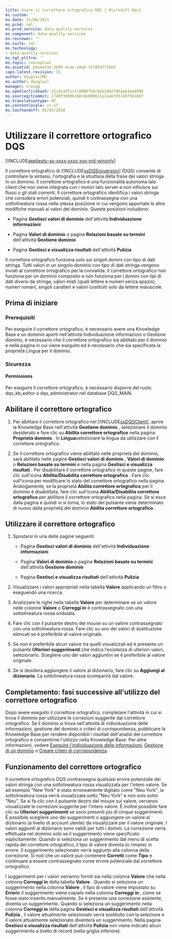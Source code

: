 ```yaml
---
title: Usare il correttore ortografico DQS | Microsoft Docs
ms.custom: ''
ms.date: 11/08/2011
ms.prod: sql
ms.prod_service: data-quality-services
ms.component: data-quality-services
ms.reviewer: ''
ms.suite: sql
ms.technology:
- data-quality-services
ms.tgt_pltfrm: ''
ms.topic: conceptual
ms.assetid: 65e4e53e-2699-4cae-a9e0-fe78547755b5
caps.latest.revision: 15
author: douglaslMS
ms.author: douglasl
manager: craigg
ms.openlocfilehash: 22c4ca9f1c7c0909734c8433d82f06aeb14e4990
ms.sourcegitcommit: 1740f3090b168c0e809611a7aa6fd514075616bf
ms.translationtype: HT
ms.contentlocale: it-IT
ms.lasthandoff: 05/03/2018
---
```

# <a name="use-the-dqs-speller"></a>Utilizzare il correttore ortografico DQS

[!INCLUDE[appliesto-ss-xxxx-xxxx-xxx-md-winonly](../includes/appliesto-ss-xxxx-xxxx-xxx-md-winonly.md)]

  Il correttore ortografico di [!INCLUDE[ssDQSnoversion](../includes/ssdqsnoversion-md.md)] (DQS) consente di controllare la sintassi, l'ortografia e la struttura della frase dei valori stringa in un dominio. Il correttore ortografico è una funzionalità autonoma lato client che non viene integrata con i motori lato server e non influisce sui flussi o gli stati correnti. Il correttore ortografico identifica i valori stringa che considera errori potenziali, quindi li contrassegna con una sottolineatura rossa nella stessa posizione in cui vengono apportate le altre modifiche manuali ai valori del dominio. Queste posizioni includono:  
  
-   Pagina **Gestisci valori di dominio** dell'attività **Individuazione informazioni**  
  
-   Pagina **Valori di dominio** o pagina **Relazioni basate su termini** dell'attività **Gestione dominio**  
  
-   Pagina **Gestisci e visualizza risultati** dell'attività **Pulizia**  
  
 Il correttore ortografico funziona solo sui singoli domini con tipo di dati stringa. Tutti valori in un singolo dominio con tipo di dati stringa vengono inviati al correttore ortografico per la convalida. Il correttore ortografico non funziona per un dominio composito e non funziona per i domini con tipi di dati diversi da stringa, valori misti (quali lettere e numeri senza spazio), numeri romani, singoli caratteri e valori costituiti solo da lettere maiuscole.  
  
##  <a name="BeforeYouBegin"></a> Prima di iniziare  
  
###  <a name="Prerequisites"></a> Prerequisiti  
 Per eseguire il correttore ortografico, è necessario avere una Knowledge Base e un dominio aperti nell'attività Individuazione informazioni o Gestione dominio, è necessario che il correttore ortografico sia abilitato per il dominio e nella pagina in cui viene eseguito ed è necessario che sia specificata la proprietà Lingua per il dominio.  
  
###  <a name="Security"></a> Sicurezza  
  
####  <a name="Permissions"></a> Permissions  
 Per eseguire il correttore ortografico, è necessario disporre del ruolo dqs_kb_editor o dqs_administrator nel database DQS_MAIN.  
  
##  <a name="Enable"></a> Abilitare il correttore ortografico  
  
1.  Per abilitare il correttore ortografico nel [!INCLUDE[ssDQSClient](../includes/ssdqsclient-md.md)], aprire la Knowledge Base nell'attività **Gestione dominio** , selezionare il dominio desiderato e fare clic su **Abilita correttore ortografico** nella pagina **Proprietà dominio** . In **Lingua**selezionare la lingua da utilizzare con il correttore ortografico.  
  
2.  Se il correttore ortografico viene abilitato nelle proprietà del dominio, sarà abilitato nelle pagine **Gestisci valori di dominio** , **Valori di dominio** o **Relazioni basate su termini** e nella pagina **Gestisci e visualizza risultati** . Per disabilitare il correttore ortografico in queste pagine, fare clic sull'icona **Abilita/Disabilita correttore ortografico** . Fare clic sull'icona per modificare lo stato del correttore ortografico nella pagina. Analogamente, se la proprietà **Abilita correttore ortografico** per il dominio è disabilitata, fare clic sull'icona **Abilita/Disabilita correttore ortografico** per abilitare il correttore ortografico nella pagina. Se si esce dalla pagina e quindi vi si torna, lo stato del pulsante viene determinato di nuovo dalla proprietà del dominio **Abilita correttore ortografico** .  
  
##  <a name="Use"></a> Utilizzare il correttore ortografico  
  
1.  Spostarsi in una delle pagine seguenti:  
  
    -   Pagina **Gestisci valori di dominio** dell'attività **Individuazione informazioni**  
  
    -   Pagina **Valori di dominio** o pagina **Relazioni basate su termini** dell'attività **Gestione dominio**  
  
    -   Pagina **Gestisci e visualizza risultati** dell'attività **Pulizia**  
  
2.  Visualizzare i valori appropriati nella tabella **Valore** applicando un filtro o eseguendo una ricerca.  
  
3.  Analizzare le righe nella tabella **Valore** per determinare se un valore nelle colonne **Valore** o **Correggi in** è contrassegnato con una sottolineatura rossa ondulata.  
  
4.  Fare clic con il pulsante destro del mouse su un valore contrassegnato con una sottolineatura rossa. Fare clic su uno dei valori di sostituzione elencati se è preferibile al valore originale.  
  
5.  Se non è preferibile alcun valore tra quelli visualizzati ed è presente un pulsante **Ulteriori suggerimenti** che indica l'esistenza di ulteriori valori, selezionarlo. Scegliere uno dei valori aggiuntivi se è preferibile al valore originale.  
  
6.  Se si desidera aggiungere il valore al dizionario, fare clic su **Aggiungi al dizionario**. La sottolineatura rossa scomparirà dal valore.  
  
##  <a name="FollowUp"></a> Completamento: fasi successive all'utilizzo del correttore ortografico  
 Dopo avere eseguito il correttore ortografico, completare l'attività in cui si trova il dominio per utilizzare le correzioni suggerite dal correttore ortografico. Se il dominio si trova nell'attività di individuazione delle informazioni, gestione del dominio o criteri di corrispondenza, pubblicare la Knowledge Base per rendere disponibili i risultati dell'analisi del correttore ortografico e consentirne l'utilizzo nella Knowledge Base. Per altre informazioni, vedere [Eseguire l'individuazione delle informazioni](../data-quality-services/perform-knowledge-discovery.md), [Gestione di un dominio](../data-quality-services/managing-a-domain.md) o [Creare criteri di corrispondenza](../data-quality-services/create-a-matching-policy.md).  
  
##  <a name="How"></a> Funzionamento del correttore ortografico  
 Il correttore ortografico DQS contrassegna qualsiasi errore potenziale dei valori stringa con una sottolineatura rossa visualizzata per l'intero valore. Se ad esempio "New York" è stato erroneamente digitato come "Neu York", la sottolineatura rossa verrà visualizzata sotto "Neu York" e non solo sotto "Neu". Se si fa clic con il pulsante destro del mouse sul valore, verranno visualizzate le correzioni suggerite per l'intero valore. È inoltre possibile fare clic su **Ulteriori suggerimenti** se sono presenti più di cinque suggerimenti. È possibile scegliere uno dei suggerimenti o aggiungere un valore al dizionario (a livello di account utente) da visualizzare per il valore originale. I valori aggiunti al dizionario sono validi per tutti i domini. La correzione verrà effettuata nel dominio solo se il suggerimento viene specificato esplicitamente. Quando si seleziona un suggerimento dal menu di scelta rapida del correttore ortografico, il tipo di valore diventa (o rimane) in errore. Il suggerimento selezionato verrà aggiunto alla colonna della correzione. Si noti che un valore può contenere **Corretti** come **Tipo** e continuare a essere contrassegnato come errore potenziale dal correttore ortografico.  
  
 I suggerimenti per i valori verranno forniti sia nella colonna **Valore** che nella colonna **Correggi in** della tabella **Valore** . Quando si seleziona un suggerimento nella colonna **Valore** , il tipo di valore viene impostato su **Errori**e il suggerimento viene copiato nella colonna **Correggi in** , come se fosse stato inserito manualmente. Se è presente una correzione esistente, diventa un suggerimento. Quando si seleziona un suggerimento nella colonna **Correggi in** della pagina **Gestisci e visualizza risultati** dell'attività **Pulizia** , il valore attualmente selezionato verrà sostituito con la selezione e il valore attualmente selezionato diventerà un suggerimento. Nella pagina **Gestisci e visualizza risultati** dell'attività **Pulizia** non viene indicato alcun suggerimento a livello di record (nella griglia inferiore).  
  
  
